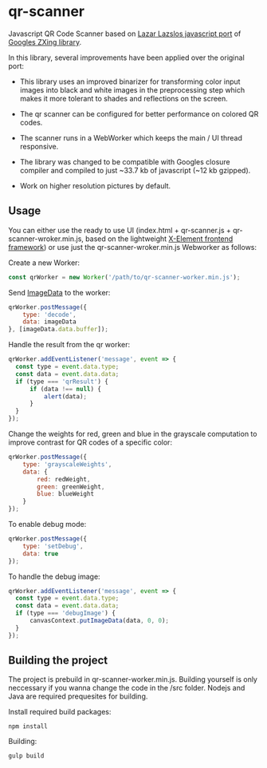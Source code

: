 # qr-scanner

Javascript QR Code Scanner based on [Lazar Lazslos javascript port](https://github.com/LazarSoft/jsqrcode) of [Googles ZXing library](https://github.com/zxing/zxing).

In this library, several improvements have been applied over the original port:

- This library uses an improved binarizer for transforming color input images into black and white images in the preprocessing step 
which makes it more tolerant to shades and reflections on the screen.

- The qr scanner can be configured for better performance on colored QR codes.

- The scanner runs in a WebWorker which keeps the main / UI thread responsive.

- The library was changed to be compatible with Googles closure compiler and compiled to just ~33.7 kb of javascript (~12 kb gzipped).

- Work on higher resolution pictures by default.


## Usage

You can either use the ready to use UI (index.html + qr-scanner.js + qr-scanner-wroker.min.js, based on the lightweight [X-Element frontend framework](https://github.com/nimiq/x-element))
or use just the qr-scanner-wroker.min.js Webworker as follows:

Create a new Worker:
```js
const qrWorker = new Worker('/path/to/qr-scanner-worker.min.js');
```

Send [ImageData](https://developer.mozilla.org/en-US/docs/Web/API/ImageData) to the worker:
```js
qrWorker.postMessage({
    type: 'decode',
    data: imageData
}, [imageData.data.buffer]);
```

Handle the result from the qr worker:
```js
qrWorker.addEventListener('message', event => {
  const type = event.data.type;
  const data = event.data.data;
  if (type === 'qrResult') {
      if (data !== null) {
          alert(data);
      }
  }
});
```

Change the weights for red, green and blue in the grayscale computation to improve contrast for QR codes of a
specific color:

```js
qrWorker.postMessage({
    type: 'grayscaleWeights',
    data: {
        red: redWeight,
        green: greenWeight,
        blue: blueWeight
    }
});
```

To enable debug mode:
```js
qrWorker.postMessage({
    type: 'setDebug',
    data: true
});
```

To handle the debug image:
```js
qrWorker.addEventListener('message', event => {
  const type = event.data.type;
  const data = event.data.data;
  if (type === 'debugImage') {
      canvasContext.putImageData(data, 0, 0);
  }
});
```

## Building the project
The project is prebuild in qr-scanner-worker.min.js. Building yourself is only neccessary if you wanna change the code in
the /src folder. Nodejs and Java are required prequesites for building.

Install required build packages:
```batch
npm install
```

Building:
```batch
gulp build
```
